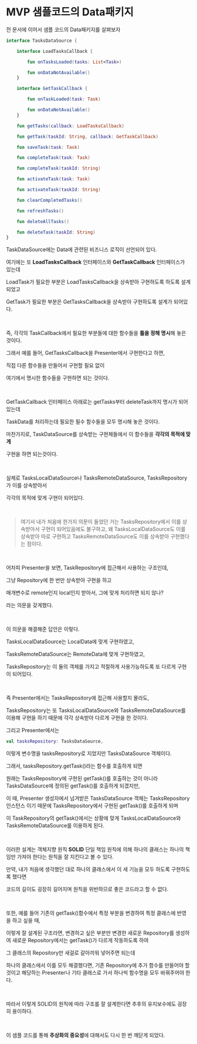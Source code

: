 # MVP 샘플코드의 Data패키지

전 문서에 이어서 샘플 코드의 Data패키지를 살펴보자

```kotlin
interface TasksDataSource {

    interface LoadTasksCallback {

        fun onTasksLoaded(tasks: List<Task>)

        fun onDataNotAvailable()
    }

    interface GetTaskCallback {

        fun onTaskLoaded(task: Task)

        fun onDataNotAvailable()
    }

    fun getTasks(callback: LoadTasksCallback)

    fun getTask(taskId: String, callback: GetTaskCallback)

    fun saveTask(task: Task)

    fun completeTask(task: Task)

    fun completeTask(taskId: String)

    fun activateTask(task: Task)

    fun activateTask(taskId: String)

    fun clearCompletedTasks()

    fun refreshTasks()

    fun deleteAllTasks()

    fun deleteTask(taskId: String)
}
```

TaskDataSource에는 Data에 관련된 비즈니스 로직이 선언되어 있다.

여기에는 또 **LoadTasksCallback** 인터페이스와 **GetTaskCallback** 인터페이스가 있는데

LoadTask가 필요한 부분은 LoadTasksCallback을 상속받아 구현하도록 하도록 설계되었고

GetTask가 필요한 부분은 GetTasksCallback을 상속받아 구현하도록 설계가 되어있다.

</br>

즉, 각각의 TaskCallback에서 필요한 부분들에 대한 함수들을 **틀을 정해 명시**해 놓은 것이다.

그래서 예를 들어, GetTasksCallback을 Presenter에서 구현한다고 하면,

직접 다른 함수들을 만들어서 구현할 필요 없이

여기에서 명시한 함수들을 구현하면 되는 것이다.

</br>

GetTaskCallback 인터페이스 아래로는 getTasks부터 deleteTask까지 명시가 되어있는데

TaskData를 처리하는데 필요한 필수 함수들을 모두 명시해 놓은 것이다.

마찬가지로, TaskDataSource를 상속받는 구현체들에서 이 함수들을 **각각의 목적에 맞게**

구현을 하면 되는것이다.

</br>

실제로 TasksLocalDataSource나 TasksRemoteDataSource, TasksRepository 가 이를 상속받아서

각각의 목적에 맞게 구현이 되어있다.

</br>

> 여기서 내가 처음에 한가지 의문이 들었던 거는 TasksRepository에서 이를 상속받아서 구현이 되어있음에도 불구하고, 왜 TasksLocalDataSource도 이를 상속받아 따로 구현하고 TasksRemoteDataSource도 이를 상속받아 구현했다는 점이다.

</br>

어차피 Presenter을 보면, TaskRepository에 접근해서 사용하는 구조인데, 

그냥 Repository에 한 번만 상속받아 구현을 하고

매개변수로 remote인지 local인지 받아서, 그에 맞게 처리하면 되지 않나?

라는 의문을 갖게했다.

</br>

이 의문을 해결해준 답안은 이렇다.

TasksLocalDataSource는 LocalData에 맞게 구현하였고, 

TasksRemoteDataSource는 RemoteData에 맞게 구현하였고,

TasksRepository는 이 둘의 객체를 가지고 적절하게 사용가능하도록 또 다르게 구현이 되어있다.

</br>

즉 Presenter에서는 TasksRepository에 접근해 사용할지 몰라도,

TasksRepository는 또 TasksLocalDataSource와 TasksRemoteDataSource를 이용해 구현을 하기 때문에 각각 상속받아 다르게 구현을 한 것이다.



그리고 Presenter에서는

```kotlin
val tasksRepository: TasksDataSource,
```

이렇게 변수명을 tasksRepository로 지었지만 TasksDataSource 객체이다.

그래서, tasksRepository.getTask()라는 함수를 호출하게 되면

원래는 TasksRepository에 구현된 getTask()를 호출하는 것이 아니라 TasksDataSource에 정의된 getTask()를 호출하게 되겠지만,

이 때, Presenter 생성자에서 넘겨받은 TasksDataSource 객체는 TasksRepository 인스턴스 이기 때문에 TasksRepository에서 구현된 getTask()를 호출하게 되며

이 TaskRepository의 getTask()에서는 상황에 맞게 TasksLocalDataSource와 TasksRemoteDataSource를 이용하게 된다.

</br>

이러한 설계는 객체지향 원칙 **SOLID** 단일 책임 원칙에 의해 하나의 클래스는 하나의 책임만 가져야 한다는 원칙을 잘 지킨다고 볼 수 있다.

만약, 내가 처음에 생각했던 대로 하나의 클래스에서 이 세 기능을 모두 하도록 구현하도록 했다면

코드의 길이도 굉장히 길어지며 원칙을 위반하므로 좋은 코드라고 할 수 없다.

</br>

또한, 예를 들어 기존의 getTask()함수에서 특정 부분을 변경하여 특정 클래스에 반영을 하고 싶을 때,

이렇게 잘 설계된 구조라면, 변경하고 싶은 부분만 변경한 새로운 Repository를 생성하여 새로운 Repository에서는 getTask()가 다르게 작동하도록 하여

그 클래스의 Repository만 새걸로 갈아끼워 넣어주면 되는데

하나의 클래스에서 이를 모두 해결했다면, 기존 Repository에 추가 함수를 만들어야 할 것이고 해당하는 Presenter나 기타 클래스로 가서 하나씩 함수명을 모두 바꿔주어야 한다.

</br>

따라서 이렇게 SOLID의 원칙에 따라 구조를 잘 설계한다면 추후의 유지보수에도 굉장히 용이하다.

</br>

이 샘플 코드를 통해 **추상화의 중요성**에 대해서도 다시 한 번 깨닫게 되었다.